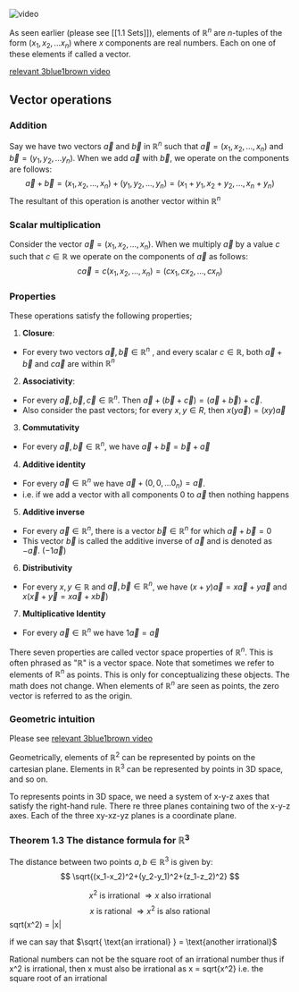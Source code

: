 ![video](https://www.youtube.com/watch?v=Bwpk4fPJmoU&feature=youtu.be)

As seen earlier (please see [[1.1 Sets]]), elements of $\mathbb{R}^n$ are $n$-tuples of the form $(x_1,x_2,...x_n)$ where $x$ components are real numbers. Each on one of these elements if called a vector.

[relevant 3blue1brown video](https://www.youtube.com/watch?v=fNk_zzaMoSs&list=PLZHQObOWTQDPD3MizzM2xVFitgF8hE_ab&ab_channel=3Blue1Brown)
## Vector operations
### Addition
Say we have two vectors $\vec{a}$ and $\vec{b}$ in $\mathbb{R}^n$ such that $\vec{a} = (x_1,x_2,...,x_n)$ and $\vec{b}=(y_1,y_2,...y_n)$. When we add $\vec{a}$ with $\vec{b}$, we operate on the components are follows:
$$
\vec{a} + \vec{b}=(x_1,x_2,...,x_n) + (y_1,y_2,...,y_n) = (x_1+y_1,x_2+y_2,...,x_n+y_n)
$$
The resultant of this operation is another vector within $\mathbb{R}^n$
### Scalar multiplication
Consider the vector $\vec{a} = (x_1,x_2,...,x_n)$. When we multiply $\vec{a}$ by a value $c$ such that $c \in \mathbb{R}$ we operate on the components of $\vec{a}$ as follows:
$$
c\vec{a}=c(x_1,x_2,...,x_n)=(cx_1,cx_2,...,cx_n)
$$
### Properties 
These operations satisfy the following properties;

1. **Closure**:
- For every two vectors $\vec{a} , \vec{b} \in \mathbb{R}^n$ , and every scalar $c \in \mathbb{R}$, both $\vec{a} + \vec{b}$ and $c\vec{a}$ are within $\mathbb{R}^n$

2. **Associativity**:
- For every $\vec{a} , \vec{b} , \vec{c} \in \mathbb{R}^n$. Then $\vec{a} + (\vec{b} + \vec{c}) = (\vec{a} + \vec{b}) + \vec{c}$. 
- Also consider the past vectors; for every $x,y \in R$, then $x(y\vec{a}) = (xy)\vec{a}$

3. **Commutativity**
- For every $\vec{a},\vec{b} \in \mathbb{R}^n$, we have $\vec{a} + \vec{b} = \vec{b} + \vec{a}$

4. **Additive identity**
- For every $\vec{a} \in \mathbb{R}^n$ we have $\vec{a} + (0,0,...0_n) = \vec{a}$. 
- i.e. if we add a vector with all components 0 to $\vec{a}$ then nothing happens

5. **Additive inverse**
- For every $\vec{a} \in \mathbb{R}^n$, there is a vector $\vec{b} \in \mathbb{R}^n$ for which $\vec{a} + \vec{b} = 0$
- This vector $\vec{b}$ is called the additive inverse of $\vec{a}$ and is denoted as $-\vec{a}$. ($-1\vec{a}$)

6. **Distributivity**
- For every $x,y \in \mathbb{R}$ and $\vec{a},\vec{b} \in \mathbb{R}^n$, we have $(x+y)\vec{a} = x\vec{a} + y\vec{a}$ and $x(\vec{x} + \vec{y} = x\vec{a} + x\vec{b})$ 

7. **Multiplicative Identity**
- For every $\vec{a} \in \mathbb{R}^n$ we have $1\vec{a} = \vec{a}$ 

There seven properties are called vector space properties of $\mathbb{R}^n$. This is often phrased as "$\mathbb{R}$" is a vector space. Note that sometimes we refer to elements of $\mathbb{R}^n$ as points. This is only for conceptualizing these objects. The math does not change. When elements of $\mathbb{R}^n$ are seen as points, the zero vector is referred to as the origin. 

### Geometric intuition
Please see [relevant 3blue1brown video](https://www.youtube.com/watch?v=fNk_zzaMoSs&list=PLZHQObOWTQDPD3MizzM2xVFitgF8hE_ab&ab_channel=3Blue1Brown)

Geometrically, elements of $\mathbb{R}^2$ can be represented by points on the cartesian plane. Elements in $\mathbb{R}^3$ can be represented by points in 3D space, and so on. 

To represents points in 3D space, we need a system of x-y-z axes that satisfy the right-hand rule. There re three planes containing two of the x-y-z axes. Each of the three xy-xz-yz planes is a coordinate plane.
### Theorem 1.3 The distance formula for $\mathbb{R}^3$
The distance between two points $a,b \in \mathbb{R}^3$ is given by:
$$
\sqrt{(x_1-x_2)^2+(y_2-y_1)^2+(z_1-z_2)^2}
$$

$$
x^2 \text{ is irrational } \Rightarrow x \text{ also irrational}
$$
$$
x \text{ is rational } \Rightarrow x^2 \text{ is also rational}
$$
sqrt(x^2) = |x|

if we can say that $\sqrt{ \text{an irrational} } = \text{another irrational}$

Rational numbers can not be the square root of an irrational number thus if x^2 is irrational, then x must also be irrational as x = sqrt{x^2} i.e. the square root of an irrational 